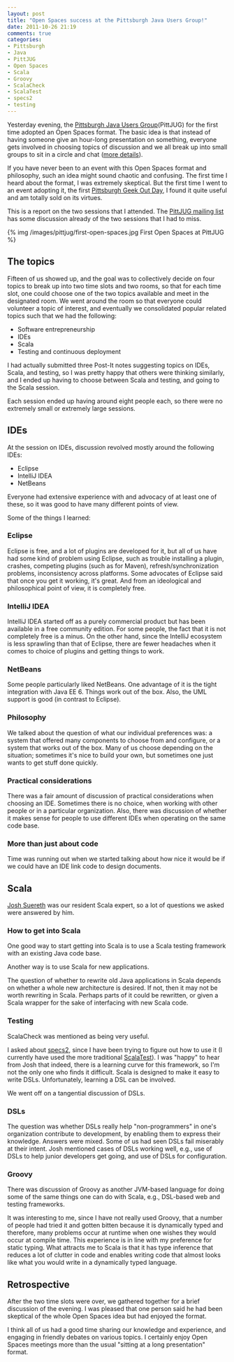 ```yaml
---
layout: post
title: "Open Spaces success at the Pittsburgh Java Users Group!"
date: 2011-10-26 21:19
comments: true
categories:
- Pittsburgh
- Java
- PittJUG
- Open Spaces
- Scala
- Groovy
- ScalaCheck
- ScalaTest
- specs2
- testing
---
```

Yesterday evening, the [Pittsburgh Java Users Group](http://java.net/projects/pittjug/)(PittJUG) for the first time adopted an Open Spaces format. The basic idea is that instead of having someone give an hour-long presentation on something, everyone gets involved in choosing topics of discussion and we all break up into small groups to sit in a circle and chat ([more details](https://docs.google.com/document/d/1Yufdr8zGBCWawsuEfKXXkM6ddcHnuhywzGw1lJ0u5TE/edit)).

If you have never been to an event with this Open Spaces format and philosophy, such an idea might sound chaotic and confusing. The first time I heard about the format, I was extremely skeptical. But the first time I went to an event adopting it, the first [Pittsburgh Geek Out Day](http://www.pghgeekoutday.com/), I found it quite useful and am totally sold on its virtues.

This is a report on the two sessions that I attended. The [PittJUG mailing list](http://java.net/projects/pittjug/lists/pittjug/archive) has some discussion already of the two sessions that I had to miss.

{% img /images/pittjug/first-open-spaces.jpg First Open Spaces at PittJUG %}

<!--more-->

## The topics

Fifteen of us showed up, and the goal was to collectively decide on four topics to break up into two time slots and two rooms, so that for each time slot, one could choose one of the two topics available and meet in the designated room. We went around the room so that everyone could volunteer a topic of interest, and eventually we consolidated popular related topics such that we had the following:

- Software entrepreneurship
- IDEs
- Scala
- Testing and continuous deployment

I had actually submitted three Post-It notes suggesting topics on IDEs, Scala, and testing, so I was pretty happy that others were thinking similarly, and I ended up having to choose between Scala and testing, and going to the Scala session.

Each session ended up having around eight people each, so there were no extremely small or extremely large sessions.

## IDEs

At the session on IDEs, discussion revolved mostly around the following IDEs:

- Eclipse
- IntelliJ IDEA
- NetBeans

Everyone had extensive experience with and advocacy of at least one of these, so it was good to have many different points of view.

Some of the things I learned:

### Eclipse

Eclipse is free, and a lot of plugins are developed for it, but all of us have had some kind of problem using Eclipse, such as trouble installing a plugin, crashes, competing plugins (such as for Maven), refresh/synchronization problems, inconsistency across platforms. Some advocates of Eclipse said that once you get it working, it's great. And from an ideological and philosophical point of view, it is completely free.

### IntelliJ IDEA

IntelliJ IDEA started off as a purely commercial product but has been available in a free community edition. For some people, the fact that it is not completely free is a minus. On the other hand, since the IntelliJ ecosystem is less sprawling than that of Eclipse, there are fewer headaches when it comes to choice of plugins and getting things to work.

### NetBeans

Some people particularly liked NetBeans. One advantage of it is the tight integration with Java EE 6. Things work out of the box. Also, the UML support is good (in contrast to Eclipse).

### Philosophy

We talked about the question of what our individual preferences was: a system that offered many components to choose from and configure, or a system that works out of the box. Many of us choose depending on the situation; sometimes it's nice to build your own, but sometimes one just wants to get stuff done quickly.

### Practical considerations

There was a fair amount of discussion of practical considerations when choosing an IDE. Sometimes there is no choice, when working with other people or in a particular organization. Also, there was discussion of whether it makes sense for people to use different IDEs when operating on the same code base.

### More than just about code

Time was running out when we started talking about how nice it would be if we could have an IDE link code to design documents.

## Scala

[Josh Suereth](http://jsuereth.com/) was our resident Scala expert, so a lot of questions we asked were answered by him.

### How to get into Scala

One good way to start getting into Scala is to use a Scala testing framework with an existing Java code base.

Another way is to use Scala for new applications.

The question of whether to rewrite old Java applications in Scala depends on whether a whole new architecture is desired. If not, then it may not be worth rewriting in Scala. Perhaps parts of it could be rewritten, or given a Scala wrapper for the sake of interfacing with new Scala code.

### Testing

ScalaCheck was mentioned as being very useful.

I asked about [specs2](http://etorreborre.github.com/specs2/), since I have been trying to figure out how to use it (I currently have used the more traditional [ScalaTest](http://www.scalatest.org/)). I was "happy" to hear from Josh that indeed, there is a learning curve for this framework, so I'm not the only one who finds it difficult.  Scala is designed to make it easy to write DSLs. Unfortunately, learning a DSL can be involved.

We went off on a tangential discussion of DSLs.

### DSLs

The question was whether DSLs really help "non-programmers" in one's organization contribute to development, by enabling them to express their knowledge. Answers were mixed. Some of us had seen DSLs fail miserably at their intent. Josh mentioned cases of DSLs working well, e.g., use of DSLs to help junior developers get going, and use of DSLs for configuration.

### Groovy

There was discussion of Groovy as another JVM-based language for doing some of the same things one can do with Scala, e.g., DSL-based web and testing frameworks.

It was interesting to me, since I have not really used Groovy, that a number of people had tried it and gotten bitten because it is dynamically typed and therefore, many problems occur at runtime when one wishes they would occur at compile time. This experience is in line with my preference for static typing. What attracts me to Scala is that it has type inference that reduces a lot of clutter in code and enables writing code that almost looks like what you would write in a dynamically typed language.

## Retrospective

After the two time slots were over, we gathered together for a brief discussion of the evening. I was pleased that one person said he had been skeptical of the whole Open Spaces idea but had enjoyed the format.

I think all of us had a good time sharing our knowledge and experience, and engaging in friendly debates on various topics. I certainly enjoy Open Spaces meetings more than the usual "sitting at a long presentation" format.
